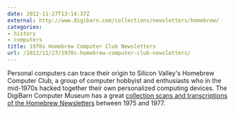 ```yaml
---
date: 2012-11-27T13:14:37Z
external: http://www.digibarn.com/collections/newsletters/homebrew/
categories:
- history
- computers
title: 1970s Homebrew Computer Club Newsletters
url: /2012/11/27/1970s-homebrew-computer-club-newsletters/
---
```


Personal computers can trace their origin to Silicon Valley's Homebrew Computer Club, a group of computer hobbyist and enthusiasts who in the mid-1970s hacked together their own personalized computing devices. The DigiBarn Computer Museum has a great [collection scans and transcriptions of the Homebrew Newsletters](http://www.digibarn.com/collections/newsletters/homebrew/) between 1975 and 1977.